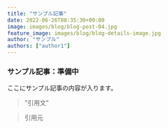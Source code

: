 ```yaml
---
title: "サンプル記事"
date: 2022-06-26T08:35:30+09:00
image: images/blog/blog-post-04.jpg
feature_image: images/blog/blog-details-image.jpg
author: "サンプル"
authors: ["author1"]
---
```

### サンプル記事：準備中

ここにサンプル記事の内容が入ります。


> "引用文"


> 引用元

